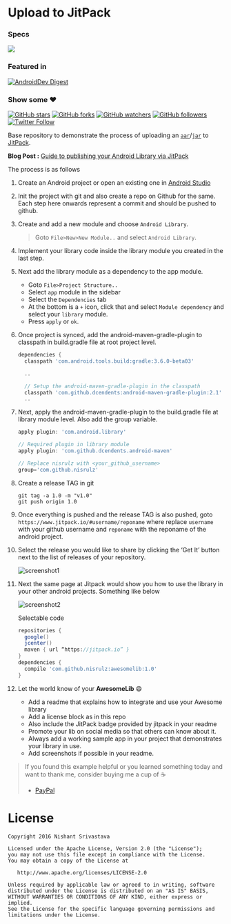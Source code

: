 # Upload to JitPack

### Specs
[![](https://jitpack.io/v/nisrulz/UploadToJitpack.svg)](https://jitpack.io/#nisrulz/UploadToJitpack)

### Featured in
[![AndroidDev Digest](https://img.shields.io/badge/AndroidDev%20Digest-%23101-blue.svg)](https://www.androiddevdigest.com/digest-101/)

### Show some :heart:
[![GitHub stars](https://img.shields.io/github/stars/nisrulz/UploadToJitpack.svg?style=social&label=Star)](https://github.com/nisrulz/UploadToJitpack) [![GitHub forks](https://img.shields.io/github/forks/nisrulz/UploadToJitpack.svg?style=social&label=Fork)](https://github.com/nisrulz/UploadToJitpack/fork) [![GitHub watchers](https://img.shields.io/github/watchers/nisrulz/UploadToJitpack.svg?style=social&label=Watch)](https://github.com/nisrulz/UploadToJitpack) [![GitHub followers](https://img.shields.io/github/followers/nisrulz.svg?style=social&label=Follow)](https://github.com/nisrulz/UploadToJitpack)  
[![Twitter Follow](https://img.shields.io/twitter/follow/nisrulz.svg?style=social)](https://twitter.com/nisrulz) 

Base repository to demonstrate the process of uploading an [`aar`](https://sites.google.com/a/android.com/tools/tech-docs/new-build-system/aar-format)/[`jar`](https://en.wikipedia.org/wiki/JAR_(file_format)) to [JitPack](https://jitpack.io/).

**Blog Post :** [Guide to publishing your Android Library via JitPack](http://crushingcode.co/publish-your-android-library-via-jitpack/) 

The process is as follows

1. Create an Android project or open an existing one in [Android Studio](https://en.wikipedia.org/wiki/Android_Studio)

1. Init the project with git and also create a repo on Github for the same. Each step here onwards represent a commit and should be pushed to github.

1. Create and add a new module and choose `Android Library`.
   > Goto `File>New>New Module..` and select `Android Library`.

1. Implement your library code inside the library module you created in the last step.

1. Next add the library module as a dependency to the app module.
    + Goto `File>Project Structure..`
    + Select `app` module in the sidebar
    + Select the `Dependencies` tab
    + At the bottom is a `+` icon, click that and select `Module dependency` and select your `library` module.
    + Press `apply` or `ok`.

1. Once project is synced, add the android-maven-gradle-plugin to classpath in build.gradle file at root project level.
    ```gradle
    dependencies {
      classpath 'com.android.tools.build:gradle:3.6.0-beta03'
    
      ..
    
      // Setup the android-maven-gradle-plugin in the classpath
      classpath 'com.github.dcendents:android-maven-gradle-plugin:2.1'
      ..
    ```

1. Next, apply the android-maven-gradle-plugin to the build.gradle file at library module level. Also add the group variable.
    ```gradle
    apply plugin: 'com.android.library'
    
    // Required plugin in library module
    apply plugin: 'com.github.dcendents.android-maven'
    
    // Replace nisrulz with <your_github_username>
    group='com.github.nisrulz'
    ```  

1. Create a release TAG in git
    ```
    git tag -a 1.0 -m "v1.0"
    git push origin 1.0
    ```

1. Once everything is pushed and the release TAG is also pushed, goto `https://www.jitpack.io/#username/reponame` where replace `username` with your github username and `reponame` with the reponame of the android project.

1. Select the release you would like to share by clicking the ‘Get It’ button next to the list of releases of your repository.

    ![screenshot1](https://github.com/nisrulz/UploadToJitpack/raw/master/img/sc1.jpeg)

1. Next the same page at Jitpack would show you how to use the library in your other android projects. Something like below

    ![screenshot2](https://github.com/nisrulz/UploadToJitpack/raw/master/img/sc2.jpeg)
    
    
    Selectable code
    
    ```gradle
    repositories {
      google()
      jcenter()
      maven { url “https://jitpack.io” }
    }
    dependencies {
      compile 'com.github.nisrulz:awesomelib:1.0'
    }
    ```

1. Let the world know of your **AwesomeLib** :smile:
    + Add a readme that explains how to integrate and use your Awesome library
    + Add a license block as in this repo
    + Also include the JitPack badge provided by jitpack in your readme
    + Promote your lib on social media so that others can know about it.
    + Always add a working sample app in your project that demonstrates your library in use.
    + Add screenshots if possible in your readme.

> If you found this example helpful or you learned something today and want to thank me, consider buying me a cup of :coffee:
>  + [PayPal](https://www.paypal.me/nisrulz/5usd)

License
=======

    Copyright 2016 Nishant Srivastava

    Licensed under the Apache License, Version 2.0 (the "License");
    you may not use this file except in compliance with the License.
    You may obtain a copy of the License at

       http://www.apache.org/licenses/LICENSE-2.0

    Unless required by applicable law or agreed to in writing, software
    distributed under the License is distributed on an "AS IS" BASIS,
    WITHOUT WARRANTIES OR CONDITIONS OF ANY KIND, either express or implied.
    See the License for the specific language governing permissions and
    limitations under the License.
